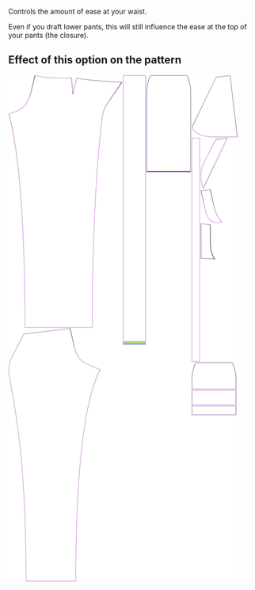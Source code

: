 
Controls the amount of ease at your waist.

Even if you draft lower pants, this will still influence the ease at the top of your pants (the closure).


## Effect of this option on the pattern
![This image shows the effect of this option by superimposing several variants that have a different value for this option](charlie_waistease_sample.svg "Effect of this option on the pattern")